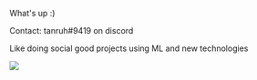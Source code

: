 What's up :) 

Contact: tanruh#9419 on discord 

Like doing social good projects using ML and new technologies 

<img align="left" src="https://github-readme-stats.vercel.app/api?username=Tanrocode&&layout=compact&count_private=true&show_icons=true&hide_border=true&card_width=200&include_all_commits=true&bg_color=0D1117&title_color=FFFFFF&text_color=FFFFFF&icon_color=FFFFFF"/>


